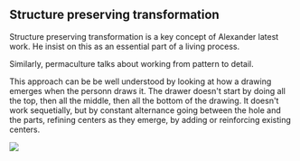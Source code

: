 
## Structure preserving transformation
Structure preserving transformation is a key concept of Alexander latest work. He insist on this as an essential part of a living process.

Similarly, permaculture talks about working from pattern to detail.

This approach can be be well understood by looking at how a drawing emerges when the personn draws it. The drawer doesn't start by doing all the top, then all the middle, then all the bottom of the drawing. It doesn't work sequetially, but by constant alternance going between the hole and the parts, refining centers as they emerge, by adding or reinforcing existing centers.

![](drawing_structure-preserving_transformations.gif)
